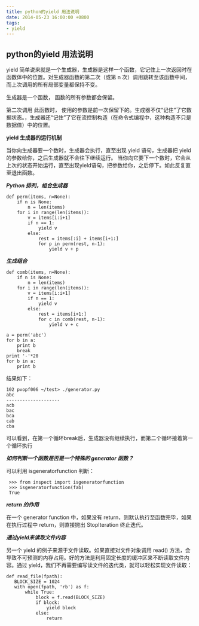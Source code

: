 ```yaml
---
title: python的yield 用法说明
date: 2014-05-23 16:00:00 +0800
tags:
- yield
---
```


## python的yield 用法说明

yield 简单说来就是一个生成器，生成器是这样一个函数，它记住上一次返回时在函数体中的位置。对生成器函数的第二次（或第 n 次）调用跳转至该函数中间，而上次调用的所有局部变量都保持不变。

生成器是一个函数， 函数的所有参数都会保留。

第二次调用 此函数时， 使用的参数是前一次保留下的。生成器不仅“记住”了它数据状态。，生成器还“记住”了它在流控制构造（在命令式编程中，这种构造不只是数据值）中的位置。


**yield 生成器的运行机制**

当你向生成器要一个数时，生成器会执行，直至出现 yield 语句，生成器把 yield 的参数给你，之后生成器就不会往下继续运行。 当你向它要下一个数时，它会从上次的状态开始运行，直至出现yield语句，把参数给你，之后停下。如此反复直至退出函数。





***Python 排列，组合生成器***

	def perm(items, n=None):
	    if n is None:
	        n = len(items)
	    for i in range(len(items)):
	        v = items[i:i+1]
	        if n == 1:
	            yield v
	        else:
	            rest = items[:i] + items[i+1:]
	            for p in perm(rest, n-1):
	                yield v + p

***生成组合***

	def comb(items, n=None):
	    if n is None:
	        n = len(items)
	    for i in range(len(items)):
	        v = items[i:i+1]
	        if n == 1:
	            yield v
	        else:
	            rest = items[i+1:]
	            for c in comb(rest, n-1):
	                yield v + c
	
	a = perm('abc')
	for b in a:
	    print b
	    break
	print '-'*20
	for b in a:
	    print b

结果如下：

	102 pvopf006 ~/test> ./generator.py
	abc
	--------------------
	acb
	bac
	bca
	cab
	cba

可以看到，在第一个循环break后，生成器没有继续执行，而第二个循环接着第一个循环执行

***如何判断一个函数是否是一个特殊的 generator 函数？***

可以利用 isgeneratorfunction 判断：


	 >>> from inspect import isgeneratorfunction
	 >>> isgeneratorfunction(fab)
	 True

***return 的作用***

在一个 generator function 中，如果没有 return，则默认执行至函数完毕，如果在执行过程中 return，则直接抛出 StopIteration 终止迭代。

***通过yield来读取文件内容***

另一个 yield 的例子来源于文件读取。如果直接对文件对象调用 read() 方法，会导致不可预测的内存占用。好的方法是利用固定长度的缓冲区来不断读取文件内容。通过 yield，我们不再需要编写读文件的迭代类，就可以轻松实现文件读取：

	def read_file(fpath):
	   BLOCK_SIZE = 1024
	   with open(fpath, 'rb') as f:
	       while True:
	           block = f.read(BLOCK_SIZE)
	           if block:
	               yield block
	           else:
	               return
